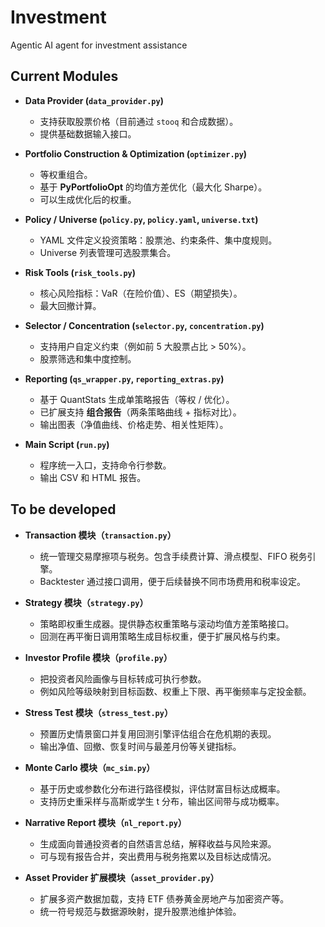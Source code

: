 # Investment
Agentic AI agent for investment assistance

## Current Modules

- **Data Provider (`data_provider.py`)**  
  - 支持获取股票价格（目前通过 `stooq` 和合成数据）。  
  - 提供基础数据输入接口。  

- **Portfolio Construction & Optimization (`optimizer.py`)**  
  - 等权重组合。  
  - 基于 **PyPortfolioOpt** 的均值方差优化（最大化 Sharpe）。  
  - 可以生成优化后的权重。  

- **Policy / Universe (`policy.py`, `policy.yaml`, `universe.txt`)**  
  - YAML 文件定义投资策略：股票池、约束条件、集中度规则。  
  - Universe 列表管理可选股票集合。  

- **Risk Tools (`risk_tools.py`)**  
  - 核心风险指标：VaR（在险价值）、ES（期望损失）。  
  - 最大回撤计算。  

- **Selector / Concentration (`selector.py`, `concentration.py`)**  
  - 支持用户自定义约束（例如前 5 大股票占比 > 50%）。  
  - 股票筛选和集中度控制。  

- **Reporting (`qs_wrapper.py`, `reporting_extras.py`)**  
  - 基于 QuantStats 生成单策略报告（等权 / 优化）。  
  - 已扩展支持 **组合报告**（两条策略曲线 + 指标对比）。  
  - 输出图表（净值曲线、价格走势、相关性矩阵）。  

- **Main Script (`run.py`)**  
  - 程序统一入口，支持命令行参数。  
  - 输出 CSV 和 HTML 报告。  

## To be developed

* **Transaction 模块（`transaction.py`）**  
  - 统一管理交易摩擦项与税务。包含手续费计算、滑点模型、FIFO 税务引擎。  
  - Backtester 通过接口调用，便于后续替换不同市场费用和税率设定。  

* **Strategy 模块（`strategy.py`）**  
  - 策略即权重生成器。提供静态权重策略与滚动均值方差策略接口。  
  - 回测在再平衡日调用策略生成目标权重，便于扩展风格与约束。  

* **Investor Profile 模块（`profile.py`）**  
  - 把投资者风险画像与目标转成可执行参数。  
  - 例如风险等级映射到目标函数、权重上下限、再平衡频率与定投金额。  

* **Stress Test 模块（`stress_test.py`）**  
  - 预置历史情景窗口并复用回测引擎评估组合在危机期的表现。  
  - 输出净值、回撤、恢复时间与最差月份等关键指标。  

* **Monte Carlo 模块（`mc_sim.py`）**  
  - 基于历史或参数化分布进行路径模拟，评估财富目标达成概率。  
  - 支持历史重采样与高斯或学生 t 分布，输出区间带与成功概率。  

* **Narrative Report 模块（`nl_report.py`）**  
  - 生成面向普通投资者的自然语言总结，解释收益与风险来源。  
  - 可与现有报告合并，突出费用与税务拖累以及目标达成情况。  

* **Asset Provider 扩展模块（`asset_provider.py`）**  
  - 扩展多资产数据加载，支持 ETF 债券黄金房地产与加密资产等。  
  - 统一符号规范与数据源映射，提升股票池维护体验。  
